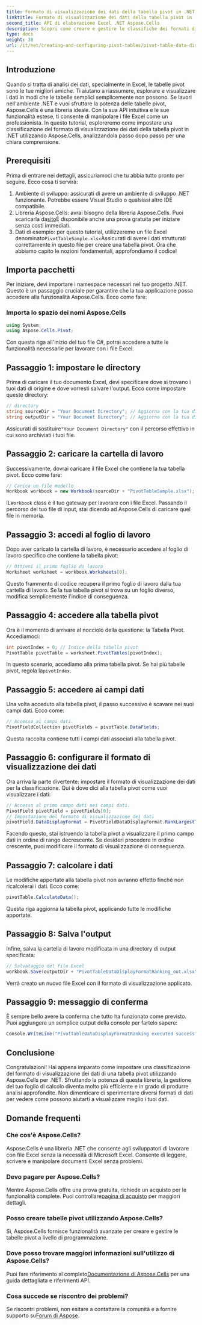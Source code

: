```yaml
---
title: Formato di visualizzazione dei dati della tabella pivot in .NET
linktitle: Formato di visualizzazione dei dati della tabella pivot in .NET
second_title: API di elaborazione Excel .NET Aspose.Cells
description: Scopri come creare e gestire le classifiche dei formati di visualizzazione dei dati delle tabelle pivot in .NET utilizzando Aspose.Cells con questa guida dettagliata.
type: docs
weight: 30
url: /it/net/creating-and-configuring-pivot-tables/pivot-table-data-display-format-ranking/
---
```

## Introduzione
Quando si tratta di analisi dei dati, specialmente in Excel, le tabelle pivot sono le tue migliori amiche. Ti aiutano a riassumere, esplorare e visualizzare i dati in modi che le tabelle semplici semplicemente non possono. Se lavori nell'ambiente .NET e vuoi sfruttare la potenza delle tabelle pivot, Aspose.Cells è una libreria ideale. Con la sua API intuitiva e le sue funzionalità estese, ti consente di manipolare i file Excel come un professionista. In questo tutorial, esploreremo come impostare una classificazione del formato di visualizzazione dei dati della tabella pivot in .NET utilizzando Aspose.Cells, analizzandola passo dopo passo per una chiara comprensione.
## Prerequisiti
Prima di entrare nei dettagli, assicuriamoci che tu abbia tutto pronto per seguire. Ecco cosa ti servirà:
1. Ambiente di sviluppo: assicurati di avere un ambiente di sviluppo .NET funzionante. Potrebbe essere Visual Studio o qualsiasi altro IDE compatibile.
2. Libreria Aspose.Cells: avrai bisogno della libreria Aspose.Cells. Puoi scaricarla da[sito](https://releases.aspose.com/cells/net/)È disponibile anche una prova gratuita per iniziare senza costi immediati.
3.  Dati di esempio: per questo tutorial, utilizzeremo un file Excel denominato`PivotTableSample.xlsx`Assicurati di avere i dati strutturati correttamente in questo file per creare una tabella pivot.
Ora che abbiamo capito le nozioni fondamentali, approfondiamo il codice!
## Importa pacchetti
Per iniziare, devi importare i namespace necessari nel tuo progetto .NET. Questo è un passaggio cruciale per garantire che la tua applicazione possa accedere alla funzionalità Aspose.Cells. Ecco come fare:
### Importa lo spazio dei nomi Aspose.Cells
```csharp
using System;
using Aspose.Cells.Pivot;
```
Con questa riga all'inizio del tuo file C#, potrai accedere a tutte le funzionalità necessarie per lavorare con i file Excel.
## Passaggio 1: impostare le directory
Prima di caricare il tuo documento Excel, devi specificare dove si trovano i tuoi dati di origine e dove vorresti salvare l'output. Ecco come impostare queste directory:
```csharp
// directory
string sourceDir = "Your Document Directory"; // Aggiorna con la tua directory effettiva
string outputDir = "Your Document Directory"; // Aggiorna con la tua directory effettiva
```
 Assicurati di sostituire`"Your Document Directory"` con il percorso effettivo in cui sono archiviati i tuoi file.
## Passaggio 2: caricare la cartella di lavoro
Successivamente, dovrai caricare il file Excel che contiene la tua tabella pivot. Ecco come fare:
```csharp
// Carica un file modello
Workbook workbook = new Workbook(sourceDir + "PivotTableSample.xlsx");
```
 IL`Workbook` class è il tuo gateway per lavorare con i file Excel. Passando il percorso del tuo file di input, stai dicendo ad Aspose.Cells di caricare quel file in memoria.
## Passaggio 3: accedi al foglio di lavoro
Dopo aver caricato la cartella di lavoro, è necessario accedere al foglio di lavoro specifico che contiene la tabella pivot:
```csharp
// Ottieni il primo foglio di lavoro
Worksheet worksheet = workbook.Worksheets[0];
```
Questo frammento di codice recupera il primo foglio di lavoro dalla tua cartella di lavoro. Se la tua tabella pivot si trova su un foglio diverso, modifica semplicemente l'indice di conseguenza.
## Passaggio 4: accedere alla tabella pivot
Ora è il momento di arrivare al nocciolo della questione: la Tabella Pivot. Accediamoci:
```csharp
int pivotIndex = 0; // Indice della tabella pivot
PivotTable pivotTable = worksheet.PivotTables[pivotIndex];
```
In questo scenario, accediamo alla prima tabella pivot. Se hai più tabelle pivot, regola la`pivotIndex`.
## Passaggio 5: accedere ai campi dati
Una volta acceduto alla tabella pivot, il passo successivo è scavare nei suoi campi dati. Ecco come:
```csharp
// Accesso ai campi dati.
PivotFieldCollection pivotFields = pivotTable.DataFields;
```
Questa raccolta contiene tutti i campi dati associati alla tabella pivot.
## Passaggio 6: configurare il formato di visualizzazione dei dati
Ora arriva la parte divertente: impostare il formato di visualizzazione dei dati per la classificazione. Qui è dove dici alla tabella pivot come vuoi visualizzare i dati:
```csharp
// Accesso al primo campo dati nei campi dati.
PivotField pivotField = pivotFields[0];
// Impostazione del formato di visualizzazione dei dati
pivotField.DataDisplayFormat = PivotFieldDataDisplayFormat.RankLargestToSmallest;
```
Facendo questo, stai istruendo la tabella pivot a visualizzare il primo campo dati in ordine di rango decrescente. Se desideri procedere in ordine crescente, puoi modificare il formato di visualizzazione di conseguenza.
## Passaggio 7: calcolare i dati
Le modifiche apportate alla tabella pivot non avranno effetto finché non ricalcolerai i dati. Ecco come:
```csharp
pivotTable.CalculateData();
```
Questa riga aggiorna la tabella pivot, applicando tutte le modifiche apportate.
## Passaggio 8: Salva l'output
Infine, salva la cartella di lavoro modificata in una directory di output specificata:
```csharp
// Salvataggio del file Excel
workbook.Save(outputDir + "PivotTableDataDisplayFormatRanking_out.xlsx");
```
Verrà creato un nuovo file Excel con il formato di visualizzazione applicato. 
## Passaggio 9: messaggio di conferma
È sempre bello avere la conferma che tutto ha funzionato come previsto. Puoi aggiungere un semplice output della console per fartelo sapere:
```csharp
Console.WriteLine("PivotTableDataDisplayFormatRanking executed successfully.");
```
## Conclusione
Congratulazioni! Hai appena imparato come impostare una classificazione del formato di visualizzazione dei dati di una tabella pivot utilizzando Aspose.Cells per .NET. Sfruttando la potenza di questa libreria, la gestione del tuo foglio di calcolo diventa molto più efficiente e in grado di produrre analisi approfondite. Non dimenticare di sperimentare diversi formati di dati per vedere come possono aiutarti a visualizzare meglio i tuoi dati. 
## Domande frequenti
### Che cos'è Aspose.Cells?
Aspose.Cells è una libreria .NET che consente agli sviluppatori di lavorare con file Excel senza la necessità di Microsoft Excel. Consente di leggere, scrivere e manipolare documenti Excel senza problemi.
### Devo pagare per Aspose.Cells?
Mentre Aspose.Cells offre una prova gratuita, richiede un acquisto per le funzionalità complete. Puoi controllare[pagina di acquisto](https://purchase.aspose.com/buy) per maggiori dettagli.
### Posso creare tabelle pivot utilizzando Aspose.Cells?
Sì, Aspose.Cells fornisce funzionalità avanzate per creare e gestire le tabelle pivot a livello di programmazione.
### Dove posso trovare maggiori informazioni sull'utilizzo di Aspose.Cells?
 Puoi fare riferimento al completo[Documentazione di Aspose.Cells](https://reference.aspose.com/cells/net/) per una guida dettagliata e riferimenti API.
### Cosa succede se riscontro dei problemi?
 Se riscontri problemi, non esitare a contattare la comunità e a fornire supporto su[Forum di Aspose](https://forum.aspose.com/c/cells/9).